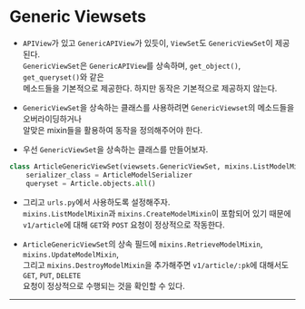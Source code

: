 # Generic Viewsets

- `APIView`가 있고 `GenericAPIView`가 있듯이, `ViewSet`도 `GenericViewSet`이 제공된다.  
  `GenericViewSet`은 `GenericAPIView`를 상속하며, `get_object()`, `get_queryset()`와 같은  
  메소드들을 기본적으로 제공한다. 하지만 동작은 기본적으로 제공하지 않는다.

- `GenericViewSet`을 상속하는 클래스를 사용하려면 `GenericViewset`의 메소드들을 오버라이딩하거나  
  알맞은 mixin들을 활용하여 동작을 정의해주어야 한다.

* 우선 `GenericViewSet`을 상속하는 클래스를 만들어보자.

```py
class ArticleGenericViewSet(viewsets.GenericViewSet, mixins.ListModelMixin, mixins.CreateModelMixin):
    serializer_class = ArticleModelSerializer
    queryset = Article.objects.all()
```

- 그리고 `urls.py`에서 사용하도록 설정해주자.  
  `mixins.ListModelMixin`과 `mixins.CreateModelMixin`이 포함되어 있기 때문에  
  `v1/article`에 대해 `GET`와 `POST` 요청이 정상적으로 작동한다.

- `ArticleGenericViewSet`의 상속 필드에 `mixins.RetrieveModelMixin`, `mixins.UpdateModelMixin`,  
  그리고 `mixins.DestroyModelMixin`을 추가해주면 `v1/article/:pk`에 대해서도 `GET`, `PUT`, `DELETE`  
  요청이 정상적으로 수행되는 것을 확인할 수 있다.

<hr/>
